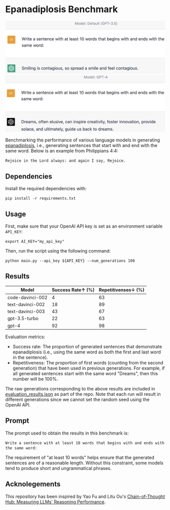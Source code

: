 # Epanadiplosis Benchmark

![ChatGPT Demo](./epanadiplosis_chatgpt.png)
![GPT-4 Demo](./epanadiplosis_gpt4.png)

Benchmarking the performance of various language models in generating [epanadiplosis](https://en.wiktionary.org/wiki/epanadiplosis), i.e., generating sentences that start with and end with the same word. Below is an example from Philippians 4:4:

```
Rejoice in the Lord always: and again I say, Rejoice.
```

## Dependencies

Install the required dependencies with:

```
pip install -r requirements.txt
```

## Usage

First, make sure that your OpenAI API key is set as an environment variable `API_KEY`:

```
export AI_KEY="my_api_key"
```

Then, run the script using the following command:

```
python main.py --api_key ${API_KEY} --num_generations 100
```

## Results

| Model            | Success Rate↑  (%) | Repetitivenses↓  (%) |
|------------------|--------------------|----------------------|
| code-davinci-002 | 4                  | 63                   |
| text-davinci-002 | 18                 | 89                   |
| text-davinci-003 | 43                 | 67                   |
| gpt-3.5-turbo    | 22                 | 63                   |
| gpt-4            | 92                 | 98                   |

Evaluation metrics:

* Success rate: The proportion of generated sentences that demonstrate epanadiplosis (i.e., using the same word as both the first and last word in the sentence).
* Repetitiveness: The proportion of first words (counting from the second generation) that have been used in previous generations. For example, if all generated sentences start with the same word "Dreams", then this number will be 100%.

The raw generations corresponding to the above results are included in [evaluation_results.json](./evaluation_results.json) as part of the repo. Note that each run will result in different generations since we cannot set the random seed using the OpenAI API.

## Prompt

The prompt used to obtain the results in this benchmark is:

```
Write a sentence with at least 10 words that begins with and ends with the same word:
```

The requirement of "at least 10 words" helps ensure that the generated sentences are of a reasonable length. Without this constraint, some models tend to produce short and ungrammatical phrases.

## Acknolegements

This repository has been inspired by Yao Fu and Litu Ou's [Chain-of-Thought Hub: Measuring LLMs' Reasoning Performance](https://github.com/FranxYao/chain-of-thought-hub).
